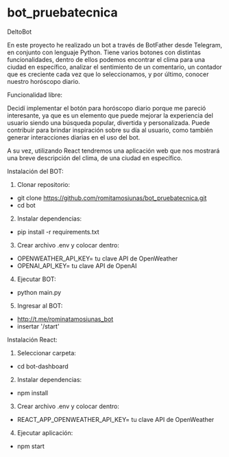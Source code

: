 # bot_pruebatecnica

DeltoBot 

En este proyecto he realizado un bot a través de BotFather desde Telegram, en conjunto con lenguaje Python. Tiene varios botones con distintas funcionalidades, dentro de ellos podemos encontrar el clima para una ciudad en específico, analizar el sentimiento de un comentario, un contador que es creciente cada vez que lo seleccionamos, y por último, conocer nuestro horóscopo diario. 

Funcionalidad libre:

Decidí implementar el botón para horóscopo diario porque me pareció interesante, ya que es un elemento que puede mejorar la experiencia del usuario siendo una búsqueda popular, divertida y personalizada. Puede contribuir para brindar inspiración sobre su día al usuario, como también generar interacciones diarias en el uso del bot.

A su vez, utilizando React tendremos una aplicación web que nos mostrará una breve descripción del clima, de una ciudad en específico. 

Instalación del BOT:

1. Clonar repositorio:
- git clone https://github.com/romitamosiunas/bot_pruebatecnica.git
- cd bot

2. Instalar dependencias:
- pip install -r requirements.txt

3. Crear archivo .env y colocar dentro:
- OPENWEATHER_API_KEY= tu clave API de OpenWeather
- OPENAI_API_KEY= tu clave API de OpenAI

4. Ejecutar BOT: 
- python main.py

5. Ingresar al BOT: 
- http://t.me/rominatamosiunas_bot
- insertar '/start'


Instalación React:

1. Seleccionar carpeta:
- cd bot-dashboard

2. Instalar dependencias:
- npm install

3. Crear archivo .env y colocar dentro:
- REACT_APP_OPENWEATHER_API_KEY= tu clave API de OpenWeather

4. Ejecutar aplicación:
- npm start



